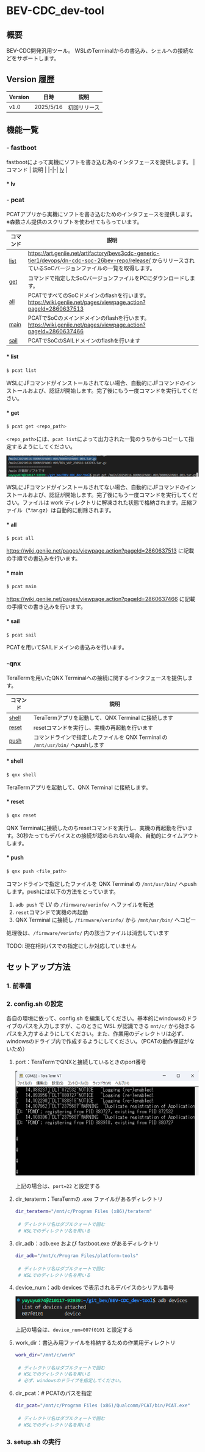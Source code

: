 # BEV-CDC_dev-tool
## 概要
BEV-CDC開発汎用ツール。
WSLのTerminalからの書込み、シェルへの接続などをサポートします。

## Version 履歴
| Version | 日時 | 説明 |
|-|-|-|
| v1.0 | 2025/5/16 | 初回リリース |

## 機能一覧
### - fastboot
fastbootによって実機にソフトを書き込む為のインタフェースを提供します。
| コマンド | 説明 |
|-|-|
[lv](#-lv) | 

#### * lv
### - pcat

PCATアプリから実機にソフトを書き込むためのインタフェースを提供します。
※森数さん提供のスクリプトを使わせてもらっています。

| コマンド | 説明 |
|-|-|
| [list](#-list) | https://art.geniie.net/artifactory/bevs3cdc-generic-tier1/devops/dn-cdc-soc-26bev-repo/release/ からリリースされているSoCバージョンファイルの一覧を取得します。|
| [get](#-get) | コマンドで指定したSoCバージョンファイルをPCにダウンロードします。
| [all](#-all) | PCATですべてのSoCドメインのflashを行います。https://wiki.geniie.net/pages/viewpage.action?pageId=2860637513
| [main](#-main) | PCATでSoCのメインドメインのflashを行います。https://wiki.geniie.net/pages/viewpage.action?pageId=2860637466
| [sail](#-sail) | PCATでSoCのSAILドメインのflashを行います

#### * list

```bash
$ pcat list
```
WSLにJFコマンドがインストールされてない場合、自動的にJFコマンドのインストールおよび、認証が開始します。完了後にもう一度コマンドを実行してください。

#### * get

```bash
$ pcat get <repo_path>
```
`<repo_path>`には、`pcat list`によって出力された一覧のうちからコピーして指定するようにしてください。

![pcat_get.png](/images/pcat_get.png)

WSLにJFコマンドがインストールされてない場合、自動的にJFコマンドのインストールおよび、認証が開始します。完了後にもう一度コマンドを実行してください。ファイルは work ディレクトリに解凍された状態で格納されます。圧縮ファイル（*.tar.gz）は自動的に削除されます。

#### * all
```bash
$ pcat all
```
https://wiki.geniie.net/pages/viewpage.action?pageId=2860637513 に記載の手順での書込みを行います。

#### * main
```bash
$ pcat main
```
https://wiki.geniie.net/pages/viewpage.action?pageId=2860637466 に記載の手順での書き込みを行います。

#### * sail
```bash
$ pcat sail
```
PCATを用いてSAILドメインの書込みを行います。

### -qnx
TeraTermを用いたQNX Terminalへの接続に関するインタフェースを提供します。

| コマンド | 説明 |
|-|-|
[shell](#-shell) | TeraTermアプリを起動して、QNX Terminal に接続します
[reset](#-reset) | resetコマンドを実行し、実機の再起動を行います
[push](#-push) | コマンドラインで指定したファイルを QNX Terminal の `/mnt/usr/bin/` へpushします

#### * shell
```bash
$ qnx shell
```
TeraTermアプリを起動して、QNX Terminal に接続します。
#### * reset
```bash
$ qnx reset
```
QNX Terminalに接続したのちresetコマンドを実行し、実機の再起動を行います。30秒たってもデバイスとの接続が認められない場合、自動的にタイムアウトします。
#### * push
```bash
$ qnx push <file_path>
```
コマンドラインで指定したファイルを QNX Terminal の `/mnt/usr/bin/` へpushします。pushには以下の方法をとっています。
1. `adb push` で LV の `/firmware/verinfo/` へファイルを転送
1. `reset`コマンドで実機の再起動
1. QNX Terminal に接続し `/firmware/verinfo/` から `/mnt/usr/bin/` へコピー

処理後は、`/firmware/verinfo/` 内の該当ファイルは消去しています


TODO: 現在相対パスでの指定にしか対応していません

## セットアップ方法
### 1. 前準備

### 2. config.sh の設定
各自の環境に依って、config.sh を編集してください。基本的にwindowsのドライブのパスを入力しますが、このときに WSL が認識できる `mnt/c/` から始まるパスを入力するようにしてください。また、作業用のディレクトリは必ず、windowsのドライブ内で作成するようにしてください。（PCATの動作保証がないため）

1. port：TeraTermでQNXと接続しているときのport番号

    ![qnx_terminal.png](/images/qnx_terminal.png)


    上記の場合は、`port=22` と設定する


1. dir_teraterm：TeraTermの .exe ファイルがあるディレクトリ


    ```bash
    dir_teraterm="/mnt/c/Program Files (x86)/teraterm"

     # ディレクトリ名はダブルクォートで囲む
     # WSLでのディレクトリ名を用いる
    ```

1. dir_adb：adb.exe および fastboot.exe があるディレクトリ

    ```bash
    dir_adb="/mnt/c/Program Files/platform-tools"

     # ディレクトリ名はダブルクォートで囲む
     # WSLでのディレクトリ名を用いる
    ```

1. device_num：adb devices で表示されるデバイスのシリアル番号

    ![adb_devices.png](/images/adb_devices.png)

  
    上記の場合は、`device_num=007f0101` と設定する

1. work_dir：書込み用ファイルを格納するための作業用ディレクトリ

    ```bash
    work_dir="/mnt/c/work"

     # ディレクトリ名はダブルクォートで囲む
     # WSLでのディレクトリ名を用いる
     # 必ず、windowsのドライブを指定してください。
    ```

1. dir_pcat：# PCATのパスを指定
    ```bash
    dir_pcat="/mnt/c/Program Files (x86)/Qualcomm/PCAT/bin/PCAT.exe"

     # ディレクトリ名はダブルクォートで囲む
     # WSLでのディレクトリ名を用いる
    ```
### 3. setup.sh の実行


    
    
